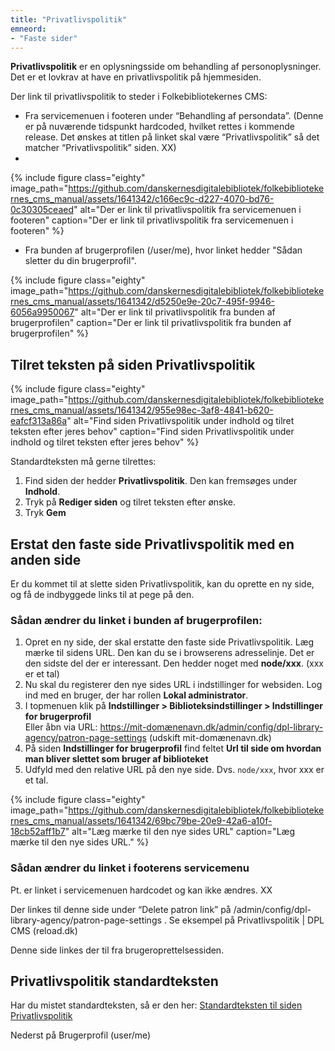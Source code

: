 ```yaml
---
title: "Privatlivspolitik"
emneord:
- "Faste sider"
---
```


**Privatlivspolitik** er en oplysningsside om behandling af personoplysninger. Det er et lovkrav at have en privatlivspolitik på hjemmesiden.

Der link til privatlivspolitik to steder i Folkebibliotekernes CMS:

- Fra servicemenuen i footeren under “Behandling af persondata”. (Denne er på nuværende tidspunkt hardcoded, hvilket rettes i kommende release. Det ønskes at titlen på linket skal være “Privatlivspolitik” så det matcher “Privatlivspolitik” siden. XX)
- 
{% include figure class="eighty" image_path="https://github.com/danskernesdigitalebibliotek/folkebibliotekernes_cms_manual/assets/1641342/c166ec9c-d227-4070-bd76-0c30305ceaed" alt="Der er link til privatlivspolitik fra servicemenuen i footeren" caption="Der er link til privatlivspolitik fra servicemenuen i footeren" %} 

- Fra bunden af brugerprofilen (/user/me), hvor linket hedder "Sådan sletter du din brugerprofil".

{% include figure class="eighty" image_path="https://github.com/danskernesdigitalebibliotek/folkebibliotekernes_cms_manual/assets/1641342/d5250e9e-20c7-495f-9946-6056a9950067" alt="Der er link til privatlivspolitik fra bunden af brugerprofilen" caption="Der er link til privatlivspolitik fra bunden af brugerprofilen" %} 


## Tilret teksten på siden Privatlivspolitik

{% include figure class="eighty" image_path="https://github.com/danskernesdigitalebibliotek/folkebibliotekernes_cms_manual/assets/1641342/955e98ec-3af8-4841-b620-eafcf313a86a" alt="Find siden Privatlivspolitik under indhold og tilret teksten efter jeres behov" caption="Find siden Privatlivspolitik under indhold og tilret teksten efter jeres behov" %} 

Standardteksten må gerne tilrettes:
1. Find siden der hedder **Privatlivspolitik**. Den kan fremsøges under **Indhold**.
2. Tryk på **Rediger siden** og tilret teksten efter ønske.
3. Tryk **Gem**

## Erstat den faste side Privatlivspolitik med en anden side

Er du kommet til at slette siden Privatlivspolitik, kan du oprette en ny side, og få de indbyggede links til at pege på den.

### Sådan ændrer du linket i bunden af brugerprofilen:
1. Opret en ny side, der skal erstatte den faste side Privatlivspolitik. Læg mærke til sidens URL. Den kan du se i browserens adresselinje. Det er den sidste del der er interessant. Den hedder noget med **node/xxx**. (xxx er et tal)
2. Nu skal du registerer den nye sides URL i indstillinger for websiden. Log ind med en bruger, der har rollen **Lokal administrator**.
3. I topmenuen klik på **Indstillinger > Biblioteksindstillinger > Indstillinger for brugerprofil**\
Eller åbn via URL: https://mit-domænenavn.dk/admin/config/dpl-library-agency/patron-page-settings (udskift mit-domænenavn.dk)
4. På siden **Indstillinger for brugerprofil** find feltet **Url til side om hvordan man bliver slettet som bruger af biblioteket**
5. Udfyld med den relative URL på den nye side. Dvs. `node/xxx`, hvor xxx er et tal.

{% include figure class="eighty" image_path="https://github.com/danskernesdigitalebibliotek/folkebibliotekernes_cms_manual/assets/1641342/69bc79be-20e9-42a6-a10f-18cb52aff1b7" alt="Læg mærke til den nye sides URL" caption="Læg mærke til den nye sides URL." %} 

### Sådan ændrer du linket i footerens servicemenu
Pt. er linket i servicemenuen hardcodet og kan ikke ændres. XX

Der linkes til denne side under “Delete patron link” på /admin/config/dpl-library-agency/patron-page-settings . 
Se eksempel på Privatlivspolitik | DPL CMS (reload.dk)

Denne side linkes der til fra brugeroprettelsessiden.

## Privatlivspolitik standardteksten
Har du mistet standardteksten, så er den her:
[Standardteksten til siden Privatlivspolitik](https://danskernesdigitalebibliotek.github.io/folkebibliotekernes_cms_manual/main/indhold/takster-standardtekst/)


Nederst på Brugerprofil (user/me)


